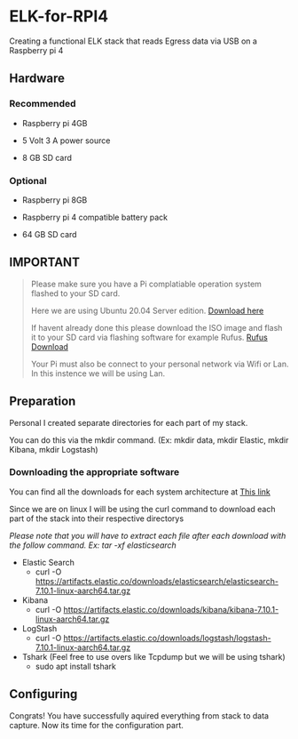 # ELK-for-RPI4
Creating a functional ELK stack that reads Egress data via USB on a Raspberry pi 4 

## **Hardware**

### Recommended
- Raspberry pi 4GB

- 5 Volt 3 A power source 

- 8 GB SD card

### Optional
- Raspberry pi 8GB 

- Raspberry pi 4 compatible battery pack

- 64 GB SD card

## **IMPORTANT**
> Please make sure you have a Pi complatiable operation system flashed to your SD card.
>
> Here we are using Ubuntu 20.04 Server edition. [Download here](https://ubuntu.com/download/raspberry-pi)
>
> If havent already done this please download the ISO image and flash it to your SD card via flashing software for example Rufus. [Rufus Download](https://rufus.ie/)
>
> Your Pi must also be connect to your personal network via Wifi or Lan. In this instence we will be using Lan.



## **Preparation**
Personal I created separate directories for each part of my stack.

You can do this via the mkdir command. (Ex: mkdir data, mkdir Elastic, mkdir Kibana, mkdir Logstash)

### Downloading the appropriate software 
You can find all the downloads for each system architecture at [This link](https://www.elastic.co/downloads/)

Since we are on linux I will be using the curl command to download each part of the stack into their respective directorys 

 *Please note that you will have to extract each file after each download with the follow command. Ex: tar -xf elasticsearch*

- Elastic Search
  - curl -O https://artifacts.elastic.co/downloads/elasticsearch/elasticsearch-7.10.1-linux-aarch64.tar.gz
- Kibana 
  - curl -O https://artifacts.elastic.co/downloads/kibana/kibana-7.10.1-linux-aarch64.tar.gz
- LogStash 
  - curl -O https://artifacts.elastic.co/downloads/logstash/logstash-7.10.1-linux-aarch64.tar.gz
- Tshark (Feel free to use overs like Tcpdump but we will be using tshark)
  - sudo apt install tshark
  
## **Configuring**
Congrats! You have successfully aquired everything from stack to data capture. Now its time for the configuration part.
  
  
  








